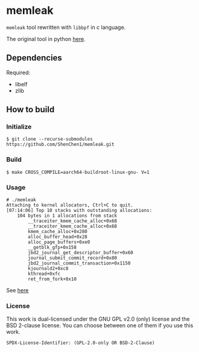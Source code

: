 # memleak

`memleak` tool rewritten with `libbpf` in c language.

The original tool in python [here](https://github.com/iovisor/bcc/blob/master/tools/memleak.py).

## Dependencies

Required:

- libelf
- zlib

## How to build

### Initialize

```console
$ git clone --recurse-submodules https://github.com/ShenChen1/memleak.git
```

### Build

```console
$ make CROSS_COMPILE=aarch64-buildroot-linux-gnu- V=1
```

### Usage

```console
# ./memleak
Attaching to kernel allocators, Ctrl+C to quit.
[07:14:06] Top 10 stacks with outstanding allocations:
	104 bytes in 1 allocations from stack
		__traceiter_kmem_cache_alloc+0x68
		__traceiter_kmem_cache_alloc+0x68
		kmem_cache_alloc+0x280
		alloc_buffer_head+0x28
		alloc_page_buffers+0xe0
		__getblk_gfp+0x158
		jbd2_journal_get_descriptor_buffer+0x60
		journal_submit_commit_record+0x80
		jbd2_journal_commit_transaction+0x1150
		kjournald2+0xc8
		kthread+0xfc
		ret_from_fork+0x10
```

See [here](https://github.com/iovisor/bcc/blob/master/tools/memleak_example.txt)

### License

This work is dual-licensed under the GNU GPL v2.0 (only) license and the
BSD 2-clause license. You can choose between one of them if you use this work.

`SPDX-License-Identifier: (GPL-2.0-only OR BSD-2-Clause)`
